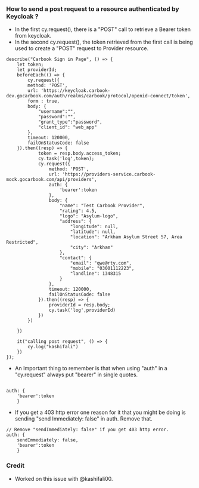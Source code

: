 ### How to send a post request to a resource authenticated by Keycloak ? 

- In the first cy.request(), there is a "POST" call to retrieve a Bearer token from keycloak.
- In the second cy.request(), the token retrieved from the first call is being used to create a "POST" request to Provider resource.  

```
describe("Carbook Sign in Page", () => {
    let token;
    let providerId;
    beforeEach(() => {
        cy.request({
        method: 'POST',
        url: 'https://keycloak.carbook-dev.gocarbook.com/auth/realms/carbook/protocol/openid-connect/token',
        form : true,
        body: {
            "username":"",
            "password":"",
            "grant_type":"password",
            "client_id": "web_app"
        },
        timeout: 120000,
        failOnStatusCode: false
    }).then((resp) => {
            token = resp.body.access_token;
            cy.task('log',token);
            cy.request({
                method: 'POST',
                url: 'https://providers-service.carbook-mock.gocarbook.com/api/providers',
                auth: {
                    'bearer':token
                },
                body: {
                    "name": "Test Carbook Provider",
                    "rating": 4.5,
                    "logo": "Asylum-logo",
                    "address": {
                        "longitude": null,
                        "latitude": null,
                        "location": "Arkham Asylum Street 57, Area Restricted",
                        "city": "Arkham"
                    },
                    "contact": {
                        "email": "qwe@rty.com",
                        "mobile": "03001112223",
                        "landline": 1348315
                    }
                },
                timeout: 120000,
                failOnStatusCode: false
            }).then((resp) => {
                providerId = resp.body;
                cy.task('log',providerId)
            })
        })
    
    })
    
    it("calling post request", () => {
        cy.log("kashifali")
    })
});
```

- An Important thing to remember is that when using "auth" in a "cy.request" always put "bearer" in single quotes.

```

auth: {
    'bearer':token
    }
```
- If you get a 403 http error one reason for it that you might be doing is sending "send Immediately: false" in auth. Remove that.

```
// Remove "sendImmediately: false" if you get 403 http error.
auth: {
    sendImmediately: false,
    'bearer':token
    }

```
### Credit
- Worked on this issue with @kashifali00.
